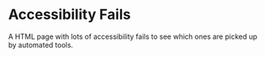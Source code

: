# Accessibility Fails

A HTML page with lots of accessibility fails to see which ones are picked up by automated tools.
